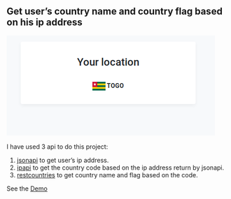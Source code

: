 ## Get user’s country name and country flag based on his ip address

![](screenshots/location.png)

I have used 3 api to do this project:

1. [jsonapi](https://jsonip.com) to get user’s ip address.
2. [ipapi](https://ipapi.co/) to get the country code based on the ip address return by jsonapi.
3. [restcountries](https://restcountries.eu) to get country name and flag based on the code.

See the [Demo](http://lioncoding.epizy.com/user-location/)